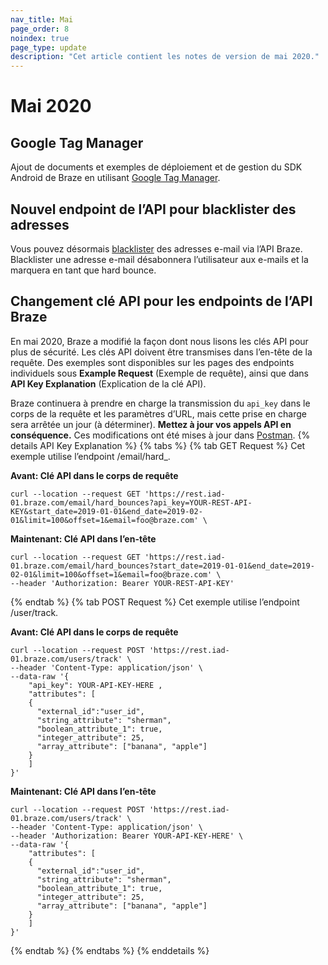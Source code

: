 ```yaml
---
nav_title: Mai
page_order: 8
noindex: true
page_type: update
description: "Cet article contient les notes de version de mai 2020."
---
```

# Mai 2020

## Google Tag Manager

Ajout de documents et exemples de déploiement et de gestion du SDK Android de Braze en utilisant [Google Tag Manager]({{site.baseurl}}/developer_guide/platform_integration_guides/android/advanced_use_cases/android_google_tag_manager/).

## Nouvel endpoint de l’API pour blacklister des adresses 

Vous pouvez désormais [blacklister]({{site.baseurl}}/api/endpoints/email/post_blacklist/) des adresses e-mail via l’API Braze. Blacklister une adresse e-mail désabonnera l’utilisateur aux e-mails et la marquera en tant que hard bounce.

## Changement clé API pour les endpoints de l’API Braze

En mai 2020, Braze a modifié la façon dont nous lisons les clés API pour plus de sécurité. Les clés API doivent être transmises dans l’en-tête de la requête. Des exemples sont disponibles sur les pages des endpoints individuels sous **Example Request** (Exemple de requête), ainsi que dans **API Key Explanation** (Explication de la clé API).

Braze continuera à prendre en charge la transmission du `api_key` dans le corps de la requête et les paramètres d’URL, mais cette prise en charge sera arrêtée un jour (à déterminer). **Mettez à jour vos appels API en conséquence.** Ces modifications ont été mises à jour dans [Postman](https://documenter.getpostman.com/view/4689407/SVYrsdsG?version=latest#intro).
{% details API Key Explanation %}
{% tabs %}
{% tab GET Request %}
Cet exemple utilise l’endpoint /email/hard_.

**Avant: Clé API dans le corps de requête**
```
curl --location --request GET 'https://rest.iad-01.braze.com/email/hard_bounces?api_key=YOUR-REST-API-KEY&start_date=2019-01-01&end_date=2019-02-01&limit=100&offset=1&email=foo@braze.com' \
```
**Maintenant: Clé API dans l’en-tête**
```
curl --location --request GET 'https://rest.iad-01.braze.com/email/hard_bounces?start_date=2019-01-01&end_date=2019-02-01&limit=100&offset=1&email=foo@braze.com' \
--header 'Authorization: Bearer YOUR-REST-API-KEY'
```
{% endtab %}
{% tab POST Request %}
Cet exemple utilise l’endpoint /user/track.

**Avant: Clé API dans le corps de requête**
```
curl --location --request POST 'https://rest.iad-01.braze.com/users/track' \
--header 'Content-Type: application/json' \
--data-raw '{
	"api_key": YOUR-API-KEY-HERE ,
	"attributes": [ 
 	{
 	  "external_id":"user_id",
      "string_attribute": "sherman",
      "boolean_attribute_1": true,
      "integer_attribute": 25,
      "array_attribute": ["banana", "apple"]
    }
    ]
}'
```
**Maintenant: Clé API dans l’en-tête**
```
curl --location --request POST 'https://rest.iad-01.braze.com/users/track' \
--header 'Content-Type: application/json' \
--header 'Authorization: Bearer YOUR-API-KEY-HERE' \
--data-raw '{
	"attributes": [ 
 	{
	  "external_id":"user_id",
      "string_attribute": "sherman",
      "boolean_attribute_1": true,
      "integer_attribute": 25,
      "array_attribute": ["banana", "apple"]
    }
    ]
}'
```
{% endtab %}
{% endtabs %}
{% enddetails %}


